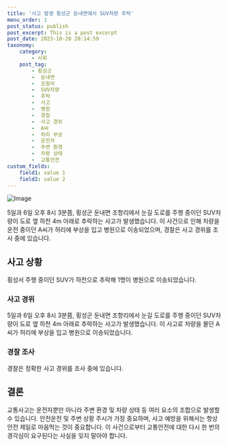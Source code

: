 ```yaml
---
title: '사고 발생 횡성군 둔내면에서 SUV차량 추락'
menu_order: 1
post_status: publish
post_excerpt: This is a post excerpt
post_date: 2023-10-20 20:14:59
taxonomy:
    category:
        - 사회
    post_tag:
        - 횡성군
        -  둔내면
        -  조항리
        -  SUV차량
        -  추락
        -  사고
        -  병원
        -  경찰
        -  사고 경위
        -  A씨
        -  허리 부상
        -  운전자
        -  주변 환경
        -  차량 상태
        -  교통안전
custom_fields:
    field1: value 1
    field2: value 2
---
```


![Image](https://imgnews.pstatic.net/image/654/2024/02/06/0000065263_001_20240206133401749.jpg?type=w647)


5일과 6일 오후 8시 3분쯤, 횡성군 둔내면 조항리에서 눈길 도로를 주행 중이던 SUV차량이 도로 옆 하천 4m 아래로 추락하는 사고가 발생했습니다. 이 사건으로 인해 차량을 운전 중이던 A씨가 허리에 부상을 입고 병원으로 이송되었으며, 경찰은 사고 경위를 조사 중에 있습니다.

## 사고 상황
횡성서 주행 중이던 SUV가 하천으로 추락해 1명이 병원으로 이송되었습니다.

### 사고 경위
5일과 6일 오후 8시 3분쯤, 횡성군 둔내면 조항리에서 눈길 도로를 주행 중이던 SUV차량이 도로 옆 하천 4m 아래로 추락하는 사고가 발생했습니다. 이 사고로 차량을 몰던 A씨가 허리에 부상을 입고 병원으로 이송되었습니다.

### 경찰 조사
경찰은 정확한 사고 경위를 조사 중에 있습니다.

## 결론
교통사고는 운전자뿐만 아니라 주변 환경 및 차량 상태 등 여러 요소의 조합으로 발생할 수 있습니다. 안전운전 및 주변 상황 주시가 가장 중요하며, 사고 예방을 위해서는 항상 안전 제일로 마음먹는 것이 중요합니다. 이 사건으로부터 교통안전에 대한 다시 한 번의 경각심이 요구된다는 사실을 잊지 말아야 합니다.
